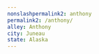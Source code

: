 ```yaml
---
﻿nonslashpermalink2: anthony
permalink2: /anthony/
alley: Anthony
city: Juneau
state: Alaska
---
```


